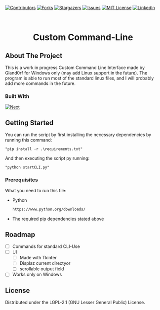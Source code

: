 <!-- Improved compatibility of back to top link: See: https://github.com/othneildrew/Best-README-Template/pull/73 -->
<a name="readme-top"></a>
<!--
*** Thanks for checking out the Best-README-Template. If you have a suggestion
*** that would make this better, please fork the repo and create a pull request
*** or simply open an issue with the tag "enhancement".
*** Don't forget to give the project a star!
*** Thanks again! Now go create something AMAZING! :D
-->



<!-- PROJECT SHIELDS -->
<!--
*** I'm using markdown "reference style" links for readability.
*** Reference links are enclosed in brackets [ ] instead of parentheses ( ).
*** See the bottom of this document for the declaration of the reference variables
*** for contributors-url, forks-url, etc. This is an optional, concise syntax you may use.
*** https://www.markdownguide.org/basic-syntax/#reference-style-links
-->
[![Contributors][contributors-shield]][contributors-url]
[![Forks][forks-shield]][forks-url]
[![Stargazers][stars-shield]][stars-url]
[![Issues][issues-shield]][issues-url]
[![MIT License][license-shield]][license-url]
[![LinkedIn][linkedin-shield]][linkedin-url]



<!-- PROJECT LOGO -->
<br />
<div align="center">
    <h1 align="center">Custom Command-Line</h1>
</div>



<!-- ABOUT THE PROJECT -->
## About The Project

This is a work in progress Custom Command Line Interface made by Gland0rf for Windows only (may add Linux support in the future). The program is able to run most of the standard linux files, and I will probably add more commands in the future.

### Built With

[![Next][Python-img]][Python-url]



<!-- GETTING STARTED -->
## Getting Started

You can run the script by first installing the necessary dependencies by running this command:

```"pip install -r .\requirements.txt"```

And then executing the script py running:

```"python startCLI.py"```

### Prerequisites

What you need to run this file:
* Python
  ```sh
  https://www.python.org/downloads/
  ```
* The required pip dependencies stated above

<!-- ROADMAP -->
## Roadmap

- [ ] Commands for standard CLI-Use
- [ ] UI
    - [ ] Made with Tkinter
    - [ ] Displaz current directyor
    - [ ] scrollable output field
- [ ] Works only on Windows

<!-- LICENSE -->
## License

Distributed under the LGPL-2.1 (GNU Lesser General Public) License.



<!-- MARKDOWN LINKS & IMAGES -->
<!-- https://www.markdownguide.org/basic-syntax/#reference-style-links -->
[contributors-shield]: https://img.shields.io/github/contributors/Gland0rf/CustomCommandLine.svg?style=for-the-badge
[contributors-url]: https://github.com/Gland0rf/CustomCommandLine/graphs/contributors
[forks-shield]: https://img.shields.io/github/forks/Gland0rf/CustomCommandLine.svg?style=for-the-badge
[forks-url]: https://github.com/Gland0rf/CustomCommandLine/network/members
[stars-shield]: https://img.shields.io/github/stars/Gland0rf/CustomCommandLine.svg?style=for-the-badge
[stars-url]: https://github.com/Gland0rf/CustomCommandLine/stargazers
[issues-shield]: https://img.shields.io/github/issues/Gland0rf/CustomCommandLine.svg?style=for-the-badge
[issues-url]: https://github.com/Gland0rf/CustomCommandLine/issues
[license-shield]: https://img.shields.io/github/license/Gland0rf/CustomCommandLine.svg?style=for-the-badge
[license-url]: https://github.com/Gland0rf/CustomCommandLine/blob/main/LICENSE
[linkedin-shield]: https://img.shields.io/badge/-LinkedIn-black.svg?style=for-the-badge&logo=linkedin&colorB=555
[linkedin-url]: https://linkedin.com/in/linkedin_username
[product-screenshot]: images/screenshot.png
[Python-img]: https://www.python.org/static/community_logos/python-logo-master-v3-TM.png
[Python-url]: https://www.python.org/
[React.js]: https://img.shields.io/badge/React-20232A?style=for-the-badge&logo=react&logoColor=61DAFB
[React-url]: https://reactjs.org/
[Vue.js]: https://img.shields.io/badge/Vue.js-35495E?style=for-the-badge&logo=vuedotjs&logoColor=4FC08D
[Vue-url]: https://vuejs.org/
[Angular.io]: https://img.shields.io/badge/Angular-DD0031?style=for-the-badge&logo=angular&logoColor=white
[Angular-url]: https://angular.io/
[Svelte.dev]: https://img.shields.io/badge/Svelte-4A4A55?style=for-the-badge&logo=svelte&logoColor=FF3E00
[Svelte-url]: https://svelte.dev/
[Laravel.com]: https://img.shields.io/badge/Laravel-FF2D20?style=for-the-badge&logo=laravel&logoColor=white
[Laravel-url]: https://laravel.com
[Bootstrap.com]: https://img.shields.io/badge/Bootstrap-563D7C?style=for-the-badge&logo=bootstrap&logoColor=white
[Bootstrap-url]: https://getbootstrap.com
[JQuery.com]: https://img.shields.io/badge/jQuery-0769AD?style=for-the-badge&logo=jquery&logoColor=white
[JQuery-url]: https://jquery.com